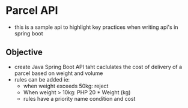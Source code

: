 # Parcel API
- this is a sample api to highlight key practices when writing api's in spring boot
## Objective
- create Java Spring Boot API taht caclulates the cost of delivery of a parcel based on weight and volume
- rules can be added ie:
  - when weight exceeds 50kg: reject
  - When weight > 10kg: PHP 20 * Weight (kg)
  - rules have a priority name condition and cost
